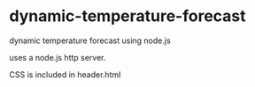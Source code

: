 # dynamic-temperature-forecast
dynamic temperature forecast using node.js

uses a node.js http server.

CSS is included in header.html

